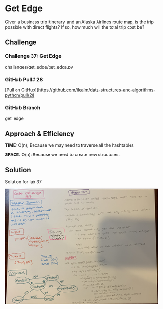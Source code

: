 # Get Edge
Given a business trip itinerary, and an Alaska Airlines route map, is the trip possible with direct flights? If so, how much will the total trip cost be?

## Challenge
### Challenge 37: Get Edge

challenges/get_edge/get_edge.py

### GitHub Pull# 28

[Pull on GitHub](https://github.com/ilealm/data-structures-and-algorithms-python/pull/28

### GitHub Branch
get_edge

## Approach & Efficiency
**TIME:** O(n); Because we may need to traverse all the hashtables

**SPACE:** O(n): Because we need to create new structures.

## Solution
Solution for lab 37

![My solution](/assets/get_edge.jpg)

